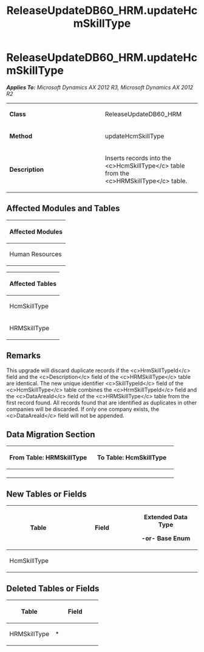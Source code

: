 ﻿---
title: ReleaseUpdateDB60_HRM.updateHcmSkillType
TOCTitle: ReleaseUpdateDB60_HRM.updateHcmSkillType
ms:assetid: 4e0985aa-fcb3-155e-44b4-66844b706e9f
ms:mtpsurl: https://msdn.microsoft.com/en-us/library/JJ685456(v=AX.60)
ms:contentKeyID: 49708159
ms.date: 05/18/2015
mtps_version: v=AX.60
---

# ReleaseUpdateDB60\_HRM.updateHcmSkillType 


_**Applies To:** Microsoft Dynamics AX 2012 R3, Microsoft Dynamics AX 2012 R2_

<table>
<colgroup>
<col style="width: 50%" />
<col style="width: 50%" />
</colgroup>
<tbody>
<tr class="odd">
<td><p><strong>Class</strong></p></td>
<td><p>ReleaseUpdateDB60_HRM</p></td>
</tr>
<tr class="even">
<td><p><strong>Method</strong></p></td>
<td><p>updateHcmSkillType</p></td>
</tr>
<tr class="odd">
<td><p><strong>Description</strong></p></td>
<td><p>Inserts records into the &lt;c&gt;HcmSkillType&lt;/c&gt; table from the &lt;c&gt;HRMSkillType&lt;/c&gt; table.</p></td>
</tr>
</tbody>
</table>


## Affected Modules and Tables

<table>
<colgroup>
<col style="width: 100%" />
</colgroup>
<thead>
<tr class="header">
<th><p>Affected Modules</p></th>
</tr>
</thead>
<tbody>
<tr class="odd">
<td><p>Human Resources</p></td>
</tr>
</tbody>
</table>


<table>
<colgroup>
<col style="width: 100%" />
</colgroup>
<thead>
<tr class="header">
<th><p>Affected Tables</p></th>
</tr>
</thead>
<tbody>
<tr class="odd">
<td><p>HcmSkillType</p></td>
</tr>
<tr class="even">
<td><p>HRMSkillType</p></td>
</tr>
</tbody>
</table>


## Remarks

This upgrade will discard duplicate records if the \<c\>HrmSkillTypeId\</c\> field and the \<c\>Description\</c\> field of the \<c\>HRMSkillType\</c\> table are identical. The new unique identifier \<c\>SkillTypeId\</c\> field of the \<c\>HcmSkillType\</c\> table combines the \<c\>HrmSkillTypeId\</c\> field and the \<c\>DataAreaId\</c\> field of the \<c\>HRMSkillType\</c\> table from the first record found. All records found that are identified as duplicates in other companies will be discarded. If only one company exists, the \<c\>DataAreaId\</c\> field will not be appended.

## Data Migration Section

<table>
<colgroup>
<col style="width: 50%" />
<col style="width: 50%" />
</colgroup>
<thead>
<tr class="header">
<th><p>From Table: HRMSkillType</p></th>
<th><p>To Table: HcmSkillType</p></th>
</tr>
</thead>
<tbody>
<tr class="odd">
<td><p></p></td>
<td><p></p></td>
</tr>
</tbody>
</table>


## New Tables or Fields

<table>
<colgroup>
<col style="width: 33%" />
<col style="width: 33%" />
<col style="width: 33%" />
</colgroup>
<thead>
<tr class="header">
<th><p>Table</p></th>
<th><p>Field</p></th>
<th><p>Extended Data Type</p>
<p>-or- Base Enum</p></th>
</tr>
</thead>
<tbody>
<tr class="odd">
<td><p>HcmSkillType</p></td>
<td><p></p></td>
<td><p></p></td>
</tr>
</tbody>
</table>


## Deleted Tables or Fields

<table>
<colgroup>
<col style="width: 50%" />
<col style="width: 50%" />
</colgroup>
<thead>
<tr class="header">
<th><p>Table</p></th>
<th><p>Field</p></th>
</tr>
</thead>
<tbody>
<tr class="odd">
<td><p>HRMSkillType</p></td>
<td><p>*</p></td>
</tr>
</tbody>
</table>

  


